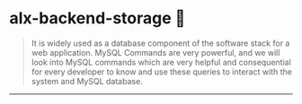 # alx-backend-storage 🏬
> It is widely used as a database component of the software stack for a web application. MySQL Commands are very powerful, and we will look into MySQL commands which are very helpful and consequential for every developer to know and use these queries to interact with the system and MySQL database.
---

